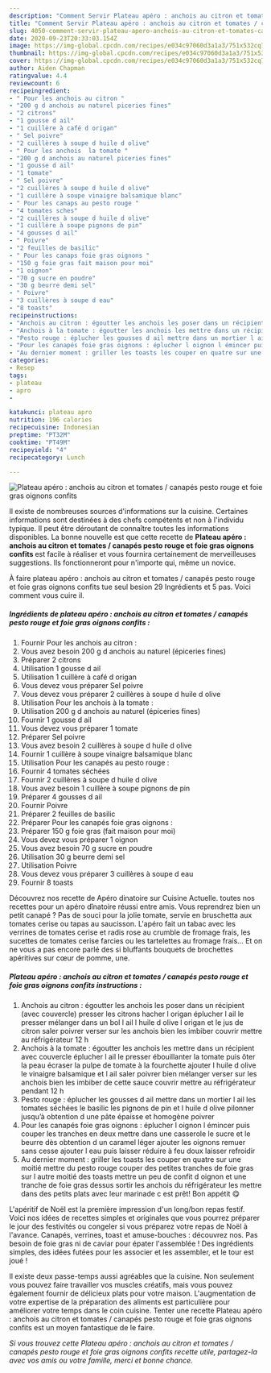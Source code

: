```yaml
---
description: "Comment Servir Plateau apéro : anchois au citron et tomates / canapés pesto rouge et foie gras oignons confits"
title: "Comment Servir Plateau apéro : anchois au citron et tomates / canapés pesto rouge et foie gras oignons confits"
slug: 4050-comment-servir-plateau-apero-anchois-au-citron-et-tomates-canapes-pesto-rouge-et-foie-gras-oignons-confits
date: 2020-09-23T20:33:03.154Z
image: https://img-global.cpcdn.com/recipes/e034c97060d3a1a3/751x532cq70/plateau-apero-anchois-au-citron-et-tomates-canapes-pesto-rouge-et-foie-gras-oignons-confits-photo-principale-de-la-recette.jpg
thumbnail: https://img-global.cpcdn.com/recipes/e034c97060d3a1a3/751x532cq70/plateau-apero-anchois-au-citron-et-tomates-canapes-pesto-rouge-et-foie-gras-oignons-confits-photo-principale-de-la-recette.jpg
cover: https://img-global.cpcdn.com/recipes/e034c97060d3a1a3/751x532cq70/plateau-apero-anchois-au-citron-et-tomates-canapes-pesto-rouge-et-foie-gras-oignons-confits-photo-principale-de-la-recette.jpg
author: Aiden Chapman
ratingvalue: 4.4
reviewcount: 6
recipeingredient:
- " Pour les anchois au citron "
- "200 g d anchois au naturel piceries fines"
- "2 citrons"
- "1 gousse d ail"
- "1 cuillère à café d origan"
- " Sel poivre"
- "2 cuillères à soupe d huile d olive"
- " Pour les anchois  la tomate "
- "200 g d anchois au naturel piceries fines"
- "1 gousse d ail"
- "1 tomate"
- " Sel poivre"
- "2 cuillères à soupe d huile d olive"
- "1 cuillère à soupe vinaigre balsamique blanc"
- " Pour les canaps au pesto rouge "
- "4 tomates sches"
- "2 cuillères à soupe d huile d olive"
- "1 cuillère à soupe pignons de pin"
- "4 gousses d ail"
- " Poivre"
- "2 feuilles de basilic"
- " Pour les canaps foie gras oignons "
- "150 g foie gras fait maison pour moi"
- "1 oignon"
- "70 g sucre en poudre"
- "30 g beurre demi sel"
- " Poivre"
- "3 cuillères à soupe d eau"
- "8 toasts"
recipeinstructions:
- "Anchois au citron : égoutter les anchois les poser dans un récipient (avec couvercle) presser les citrons hacher l origan éplucher l ail le presser mélanger dans un bol l ail l huile d olive l origan et le jus de citron saler poivrer verser sur les anchois bien les imbiber couvrir mettre au réfrigérateur 12 h"
- "Anchois à la tomate : égoutter les anchois les mettre dans un récipient avec couvercle éplucher l ail le presser ébouillanter la tomate puis ôter la peau écraser la pulpe de tomate à la fourchette ajouter l huile d olive le vinaigre balsamique et l ail saler poivrer bien mélanger verser sur les anchois bien les imbiber de cette sauce couvrir mettre au réfrigérateur pendant 12 h"
- "Pesto rouge : éplucher les gousses d ail mettre dans un mortier l ail les tomates séchées le basilic les pignons de pin et l huile d olive pilonner jusqu’à obtention d une pâte épaisse et homogène poivrer"
- "Pour les canapés foie gras oignons : éplucher l oignon l émincer puis couper les tranches en deux mettre dans une casserole le sucre et le beurre dès obtention d un caramel léger ajouter les oignons remuer sans cesse ajouter l eau puis laisser réduire à feu doux laisser refroidir"
- "Au dernier moment : griller les toasts les couper en quatre sur une moitié mettre du pesto rouge couper des petites tranches de foie gras sur l autre moitié des toasts mettre un peu de confit d oignon et une tranche de foie gras dessus sortir les anchois du réfrigérateur les mettre dans des petits plats avec leur marinade c est prêt! Bon appétit 😋"
categories:
- Resep
tags:
- plateau
- apro
- 

katakunci: plateau apro  
nutrition: 196 calories
recipecuisine: Indonesian
preptime: "PT32M"
cooktime: "PT49M"
recipeyield: "4"
recipecategory: Lunch

---
```



![Plateau apéro : anchois au citron et tomates / canapés pesto rouge et foie gras oignons confits](https://img-global.cpcdn.com/recipes/e034c97060d3a1a3/751x532cq70/plateau-apero-anchois-au-citron-et-tomates-canapes-pesto-rouge-et-foie-gras-oignons-confits-photo-principale-de-la-recette.jpg)

Il existe de nombreuses sources d'informations sur la cuisine. Certaines informations sont destinées à des chefs compétents et non à l'individu typique. Il peut être déroutant de connaître toutes les informations disponibles. La bonne nouvelle est que cette recette de <strong> Plateau apéro : anchois au citron et tomates / canapés pesto rouge et foie gras oignons confits </strong> est facile à réaliser et vous fournira certainement de merveilleuses suggestions. Ils fonctionneront pour n'importe qui, même un novice.

<!--inarticleads1-->

À faire plateau apéro : anchois au citron et tomates / canapés pesto rouge et foie gras oignons confits tue seul besion 29 Ingrédients et 5 pas. Voici comment vous cuire il.

##### Ingrédients de plateau apéro : anchois au citron et tomates / canapés pesto rouge et foie gras oignons confits :

1. Fournir  Pour les anchois au citron :
1. Vous avez besoin 200 g d anchois au naturel (épiceries fines)
1. Préparer 2 citrons
1. Utilisation 1 gousse d ail
1. Utilisation 1 cuillère à café d origan
1. Vous devez vous préparer  Sel poivre
1. Vous devez vous préparer 2 cuillères à soupe d huile d olive
1. Utilisation  Pour les anchois à la tomate :
1. Utilisation 200 g d anchois au naturel (épiceries fines)
1. Fournir 1 gousse d ail
1. Vous devez vous préparer 1 tomate
1. Préparer  Sel poivre
1. Vous avez besoin 2 cuillères à soupe d huile d olive
1. Fournir 1 cuillère à soupe vinaigre balsamique blanc
1. Utilisation  Pour les canapés au pesto rouge :
1. Fournir 4 tomates séchées
1. Fournir 2 cuillères à soupe d huile d olive
1. Vous avez besoin 1 cuillère à soupe pignons de pin
1. Préparer 4 gousses d ail
1. Fournir  Poivre
1. Préparer 2 feuilles de basilic
1. Préparer  Pour les canapés foie gras oignons :
1. Préparer 150 g foie gras (fait maison pour moi)
1. Vous devez vous préparer 1 oignon
1. Vous avez besoin 70 g sucre en poudre
1. Utilisation 30 g beurre demi sel
1. Utilisation  Poivre
1. Vous devez vous préparer 3 cuillères à soupe d eau
1. Fournir 8 toasts


Découvrez nos recette de Apéro dinatoire sur Cuisine Actuelle. toutes nos recettes pour un apéro dînatoire réussi entre amis. Vous reprendrez bien un petit canapé ? Pas de souci pour la jolie tomate, servie en bruschetta aux tomates cerise ou tapas au saucisson. L&#39;apéro fait un tabac avec les verrines de tomates cerise et radis rose au crumble de fromage frais, les sucettes de tomates cerise farcies ou les tartelettes au fromage frais… Et on ne vous a pas encore parlé des si bluffants bouquets de brochettes apéritives sur cœur de pomme, une. 

<!--inarticleads2-->

##### Plateau apéro : anchois au citron et tomates / canapés pesto rouge et foie gras oignons confits instructions :

1. Anchois au citron : égoutter les anchois les poser dans un récipient (avec couvercle) presser les citrons hacher l origan éplucher l ail le presser mélanger dans un bol l ail l huile d olive l origan et le jus de citron saler poivrer verser sur les anchois bien les imbiber couvrir mettre au réfrigérateur 12 h
1. Anchois à la tomate : égoutter les anchois les mettre dans un récipient avec couvercle éplucher l ail le presser ébouillanter la tomate puis ôter la peau écraser la pulpe de tomate à la fourchette ajouter l huile d olive le vinaigre balsamique et l ail saler poivrer bien mélanger verser sur les anchois bien les imbiber de cette sauce couvrir mettre au réfrigérateur pendant 12 h
1. Pesto rouge : éplucher les gousses d ail mettre dans un mortier l ail les tomates séchées le basilic les pignons de pin et l huile d olive pilonner jusqu’à obtention d une pâte épaisse et homogène poivrer
1. Pour les canapés foie gras oignons : éplucher l oignon l émincer puis couper les tranches en deux mettre dans une casserole le sucre et le beurre dès obtention d un caramel léger ajouter les oignons remuer sans cesse ajouter l eau puis laisser réduire à feu doux laisser refroidir
1. Au dernier moment : griller les toasts les couper en quatre sur une moitié mettre du pesto rouge couper des petites tranches de foie gras sur l autre moitié des toasts mettre un peu de confit d oignon et une tranche de foie gras dessus sortir les anchois du réfrigérateur les mettre dans des petits plats avec leur marinade c est prêt! Bon appétit 😋


L&#39;apéritif de Noël est la première impression d&#39;un long/bon repas festif. Voici nos idées de recettes simples et originales que vous pourrez préparer le jour des festivités ou congeler si vous préparez votre repas de Noël à l&#39;avance. Canapés, verrines, toast et amuse-bouches : découvrez nos. Pas besoin de foie gras ni de caviar pour épater l&#39;assemblée ! Des ingrédients simples, des idées futées pour les associer et les assembler, et le tour est joué ! 

<!--inarticleads1-->

<p>
Il existe deux passe-temps aussi agréables que la cuisine. Non seulement vous pouvez faire travailler vos muscles créatifs, mais vous pouvez également fournir de délicieux plats pour votre maison. L'augmentation de votre expertise de la préparation des aliments est particulière pour améliorer votre temps dans le coin cuisine. Tenter une recette Plateau apéro : anchois au citron et tomates / canapés pesto rouge et foie gras oignons confits est un moyen fantastique de le faire.
</p>

<p>
<i>Si vous trouvez cette Plateau apéro : anchois au citron et tomates / canapés pesto rouge et foie gras oignons confits recette utile, partagez-la avec vos amis ou votre famille, merci et bonne chance.</i>
</p>
